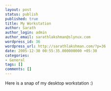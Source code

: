 ```yaml
---
layout: post
status: publish
published: true
title: My Workstation
author: Sarath
author_login: admin
author_email: sarathlakshman@slynux.com
wordpress_id: 36
wordpress_url: http://sarathlakshman.com/?p=36
date: 2005-12-30 00:55:35.000000000 +05:30
categories:
- General
tags: []
comments: []
---
```


Here is a snap of my desktop workstation :)

<img src="http://farm1.static.flickr.com/230/487596281_c2ebf2831b.jpg" alt="" />
